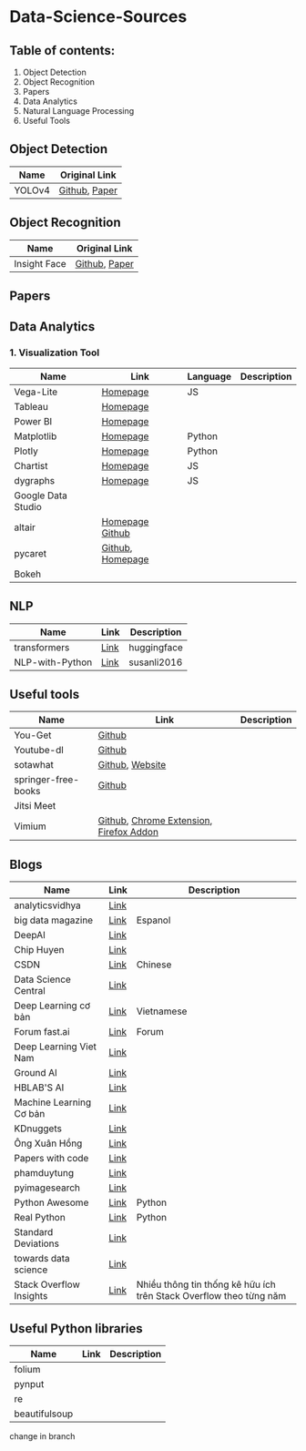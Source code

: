 # Data-Science-Sources

## Table of contents:

1. Object Detection
2. Object Recognition
3. Papers
4. Data Analytics
5. Natural Language Processing
6. Useful Tools

## Object Detection

| Name | Original Link |
| ------ | ----------- |
| YOLOv4 | [Github](https://github.com/AlexeyAB/darknet), [Paper](https://arxiv.org/abs/2004.10934)|
## Object Recognition
| Name | Original Link |
| ------ | ----------- |
| Insight Face| [Github](https://github.com/deepinsight/insightface), [Paper](https://arxiv.org/pdf/1801.07698.pdf) |
## Papers
## Data Analytics
### 1. Visualization Tool

| Name | Link | Language| Description|
| -----| -----|---------|------------|
| Vega-Lite | [Homepage](https://vega.github.io/vega-lite/)|JS|
| Tableau | [Homepage](https://www.tableau.com/)|
|Power BI| [Homepage](https://powerbi.microsoft.com/en-us/)|
|Matplotlib| [Homepage](https://matplotlib.org/)|Python|
|Plotly| [Homepage](https://plotly.com/)|Python|
|Chartist|[Homepage](https://gionkunz.github.io/chartist-js/index.html)|JS|
|dygraphs|[Homepage](http://dygraphs.com/)|JS|
|Google Data Studio|||
|altair|[Homepage](https://altair-viz.github.io/) [Github](https://github.com/altair-viz/altair)||
|pycaret|[Github](https://github.com/pycaret/pycaret), [Homepage](https://pycaret.org/)||
|Bokeh||
## NLP
| Name | Link | Description |
| -----| -----| ------------|
|transformers|[Link](https://github.com/huggingface/transformers)| huggingface|
|NLP-with-Python|[Link](https://github.com/susanli2016/NLP-with-Python)|susanli2016|
## Useful tools

| Name | Link | Description |
| -----| -----| ------------|
| You-Get | [Github](https://github.com/soimort/you-get) |
| Youtube-dl| [Github](https://github.com/ytdl-org/youtube-dl)
|sotawhat| [Github](https://github.com/chiphuyen/sotawhat), [Website](https://sotawhat.herokuapp.com/#/) |
| springer-free-books | [Github](https://github.com/alexgand/springer_free_books) |
|Jitsi Meet||
|Vimium|[Github](https://github.com/philc/vimium), [Chrome Extension](https://chrome.google.com/webstore/detail/vimium/dbepggeogbaibhgnhhndojpepiihcmeb?hl=en), [Firefox Addon](https://addons.mozilla.org/en-US/firefox/addon/vimium-ff/)|
## Blogs
|Name|Link|Description|
|----|----|-----------|
|analyticsvidhya|[Link](https://www.analyticsvidhya.com/blog/)|
|big data magazine|[Link](https://bigdatamagazine.es/)|Espanol|
|DeepAI|[Link](https://deepai.org/)|
|Chip Huyen|[Link](https://huyenchip.com/)|
|CSDN|[Link](https://www.csdn.net/)|Chinese|
|Data Science Central|[Link](https://www.datasciencecentral.com/)|
|Deep Learning cơ bản|[Link](https://nttuan8.com/)|Vietnamese|
|Forum fast.ai|[Link](https://forums.fast.ai/)|Forum|
|Deep Learning Viet Nam|[Link](https://deeplearning.vn/)|
|Ground AI|[Link](https://www.groundai.com/)|
|HBLAB'S AI|[Link](https://ai.hblab.vn/)|
|Machine Learning Cơ bản|[Link](https://machinelearningcoban.com/)|
|KDnuggets|[Link](https://www.kdnuggets.com/)|
|Ông Xuân Hồng|[Link](https://ongxuanhong.wordpress.com/)|
|Papers with code|[Link](https://paperswithcode.com/)|
|phamduytung|[Link](https://www.phamduytung.com/)|
|pyimagesearch|[Link](https://www.pyimagesearch.com/)|
|Python Awesome|[Link](https://pythonawesome.com/)|Python|
|Real Python|[Link](https://realpython.com/)|Python|
|Standard Deviations|[Link](https://dziganto.github.io/)|
|towards data science|[Link](https://towardsdatascience.com/)|
|Stack Overflow Insights|[Link](https://insights.stackoverflow.com/survey)| Nhiều thông tin thống kê hữu ích trên Stack Overflow theo từng năm|

## Useful Python libraries
|Name|Link|Description|
|----|----|-----------|
|folium|||
|pynput|||
|re|||
|beautifulsoup|||

change in branch
